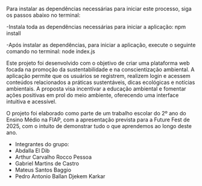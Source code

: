 Para instalar as dependências necessárias para iniciar este processo, siga os passos abaixo no terminal:

-Instala toda as dependências necessárias para iniciar a aplicação:
npm install 

-Após instalar as dependências, para iniciar a aplicação, execute o seguinte comando no terminal:
node index.js


Este projeto foi desenvolvido com o objetivo de criar uma plataforma web focada na promoção da sustentabilidade e na conscientização ambiental. 
A aplicação permite que os usuários se registrem, realizem login e acessem conteúdos relacionados a práticas sustentáveis, dicas ecológicas e notícias 
ambientais. A proposta visa incentivar a educação ambiental e fomentar ações positivas em prol do meio ambiente, oferecendo uma interface intuitiva e acessível.

O projeto foi elaborado como parte de um trabalho escolar do 2º ano do Ensino Médio na FIAP, com a apresentação prevista para a Future Fest de 2025,
com o intuito de demonstrar tudo o que aprendemos ao longo deste ano.

- Integrantes do grupo:
- Abdalla El Dib
- Arthur Carvalho Rocco Pessoa
- Gabriel Martins de Castro
- Mateus Santos Baggio
- Pedro Antonio Ballan Djekem Karkar

